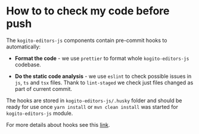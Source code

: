 # How to to check my code before push

The `kogito-editors-js` components contain pre-commit hooks to automatically:

- **Format the code** - we use `prettier` to format whole `kogito-editors-js` codebase.

- **Do the static code analysis** - we use `eslint` to check possible issues in `js`, `ts` and `tsx` files. Thank to `lint-staged` we check just files changed as part of current commit.

The hooks are stored in `kogito-editors-js/.husky` folder and should be ready for use once `yarn install` or `mvn clean install` was started for `kogito-editors-js` module.

For more details about hooks see this [link](https://typicode.github.io/husky/#/).
